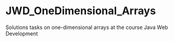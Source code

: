 # JWD_OneDimensional_Arrays
Solutions tasks on one-dimensional arrays at the course Java Web Development
